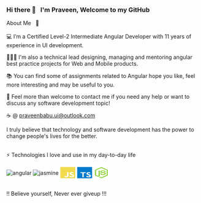 ### Hi there 👋 &nbsp; I'm Praveen, Welcome to my GitHub

About Me &nbsp; 🚀 <br><br>
💻 I’m a Certified Level-2 Intermediate Angular Developer with 11 years of experience in UI development.

👨🏼‍💻 I'm also a technical lead designing, managing and mentoring angular best practice projects for Web and Mobile products.

📚 You can find some of assignments related to Angular hope you like, feel more interesting and may be useful to you.

💬 Feel more than welcome to contact me if you need any help or want to discuss any software development topic!

☕ @ praveenbabu.ui@outlook.com

I truly believe that technology and software development has the power to change people's lives for the better.

<br>
⚡ Technologies I love and use in my day-to-day life

<div style="display: inline_block">
  <br>
  <img align="center" alt="angular" height="30" width="40" src="https://cdn.icon-icons.com/icons2/2699/PNG/512/angular_logo_icon_169595.png">
   <img align="center" alt="jasmine" height="40" width="55" src="https://res.cloudinary.com/practicaldev/image/fetch/s--Bv7uFWVd--/c_imagga_scale,f_auto,fl_progressive,h_420,q_auto,w_1000/https://cdn-images-1.medium.com/max/720/1%2Ae0hDmiO7rx40JfodzPPKGA.png"> 
  <img align="center" alt="js" height="30" width="40" src="https://raw.githubusercontent.com/devicons/devicon/master/icons/javascript/javascript-plain.svg">
  <img align="center" alt="ts" height="30" width="40" src="https://raw.githubusercontent.com/devicons/devicon/master/icons/typescript/typescript-plain.svg">
  <img align="center" alt="Node" height="30" margin-left="20" width="40" src="https://raw.githubusercontent.com/devicons/devicon/master/icons/nodejs/nodejs-original.svg">                                        
</div>

<br>

‼️ Believe yourself, Never ever giveup !!!

